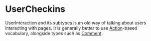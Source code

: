 # UserCheckins

UserInteraction and its subtypes is an old way of talking about users interacting with pages. It is generally better to use <a class="localLink" href="http://schema.org/Action">Action</a>-based vocabulary, alongside types such as <a class="localLink" href="http://schema.org/Comment">Comment</a>.
